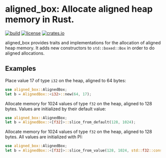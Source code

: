 # aligned_box: Allocate aligned heap memory in Rust.

[![build](https://travis-ci.com/michaellass/aligned_box.svg?branch=master)](https://travis-ci.com/michaellass/aligned_box)
[![license](https://img.shields.io/github/license/michaellass/aligned_box.svg)](https://github.com/michaellass/aligned_box/blob/master/LICENSE)
[![crates.io](https://img.shields.io/crates/v/aligned_box.svg)](https://crates.io/crates/aligned_box)

aligned_box provides traits and implementations for the allocation of aligned heap memory. It adds new constructors to
`std::boxed::Box` in order to do aligned allocations.

## Examples
Place value 17 of type `i32` on the heap, aligned to 64 bytes:
```rust
use aligned_box::AlignedBox;
let b = AlignedBox::<i32>::new(64, 17);
```

Allocate memory for 1024 values of type `f32` on the heap, aligned to 128 bytes. Values are initialized by their default value:
```rust
use aligned_box::AlignedBox;
let b = AlignedBox::<[f32]>::slice_from_default(128, 1024);
```

Allocate memory for 1024 values of type `f32` on the heap, aligned to 128 bytes. All values are initialized with PI:
```rust
use aligned_box::AlignedBox;
let b = AlignedBox::<[f32]>::slice_from_value(128, 1024, std::f32::consts::PI);
```
